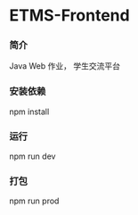 # ETMS-Frontend
### 简介
  Java Web 作业， 学生交流平台
### 安装依赖
npm install 
### 运行
npm run dev
### 打包
npm run prod
